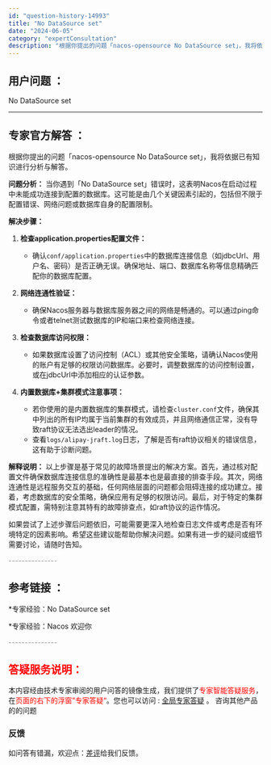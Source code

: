 ```yaml
---
id: "question-history-14993"
title: "No DataSource set"
date: "2024-06-05"
category: "expertConsultation"
description: "根据你提出的问题「nacos-opensource No DataSource set」，我将依据已有知识进行分析与解答。**问题分析：**当你遇到「No DataSource set」错误时，这表明Nacos在启动过程中未能成功连接到配置的数据库。这可能是由几个关键因素引起的，包括但不限于配置错误"
---
```


## 用户问题 ： 
 No DataSource set  

---------------
## 专家官方解答 ：

根据你提出的问题「nacos-opensource No DataSource set」，我将依据已有知识进行分析与解答。

**问题分析：**
当你遇到「No DataSource set」错误时，这表明Nacos在启动过程中未能成功连接到配置的数据库。这可能是由几个关键因素引起的，包括但不限于配置错误、网络问题或数据库自身的配置限制。

**解决步骤：**

1. **检查application.properties配置文件：**
   - 确认`conf/application.properties`中的数据库连接信息（如jdbcUrl、用户名、密码）是否正确无误。确保地址、端口、数据库名称等信息精确匹配你的数据库配置。
   
2. **网络连通性验证：**
   - 确保Nacos服务器与数据库服务器之间的网络是畅通的。可以通过ping命令或者telnet测试数据库的IP和端口来检查网络连接。

3. **检查数据库访问权限：**
   - 如果数据库设置了访问控制（ACL）或其他安全策略，请确认Nacos使用的账户有足够的权限访问数据库。必要时，调整数据库的访问控制设置，或在jdbcUrl中添加相应的认证参数。

4. **内置数据库+集群模式注意事项：**
   - 若你使用的是内置数据库的集群模式，请检查`cluster.conf`文件，确保其中列出的所有IP均属于当前集群的有效成员，并且网络通信正常，没有导致raft协议无法选出leader的情况。
   - 查看`logs/alipay-jraft.log`日志，了解是否有raft协议相关的错误信息，这有助于诊断问题。

**解释说明：**
以上步骤是基于常见的故障场景提出的解决方案。首先，通过核对配置文件确保数据库连接信息的准确性是最基本也是最直接的排查手段。其次，网络连通性是远程服务交互的基础，任何网络层面的问题都会阻碍连接的成功建立。接着，考虑数据库的安全策略，确保应用有足够的权限访问。最后，对于特定的集群模式配置，需特别注意其特有的故障排查点，如raft协议的运作情况。

如果尝试了上述步骤后问题依旧，可能需要更深入地检查日志文件或考虑是否有环境特定的因素影响。希望这些建议能帮助你解决问题。如果有进一步的疑问或细节需要讨论，请随时告知。


<font color="#949494">---------------</font> 


## 参考链接 ：

*专家经验：No DataSource set 
 
 *专家经验：Nacos 欢迎你 


 <font color="#949494">---------------</font> 
 


## <font color="#FF0000">答疑服务说明：</font> 

本内容经由技术专家审阅的用户问答的镜像生成，我们提供了<font color="#FF0000">专家智能答疑服务</font>，在<font color="#FF0000">页面的右下的浮窗”专家答疑“</font>。您也可以访问 : [全局专家答疑](https://answer.opensource.alibaba.com/docs/intro) 。 咨询其他产品的的问题

### 反馈
如问答有错漏，欢迎点：[差评](https://ai.nacos.io/user/feedbackByEnhancerGradePOJOID?enhancerGradePOJOId=15046)给我们反馈。
